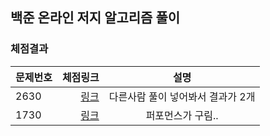 ## 백준 온라인 저지 알고리즘 풀이

### 체점결과

|문제번호|체점링크|설명|
|:---|---:|:---:|
|2630|[링크](https://www.acmicpc.net/status?user_id=kkywalk2&result_id=4)|다른사람 풀이 넣어봐서 결과가 2개|
|1730|[링크](https://www.acmicpc.net/status?from_mine=1&problem_id=1780&user_id=kkywalk2)|퍼포먼스가 구림..|
